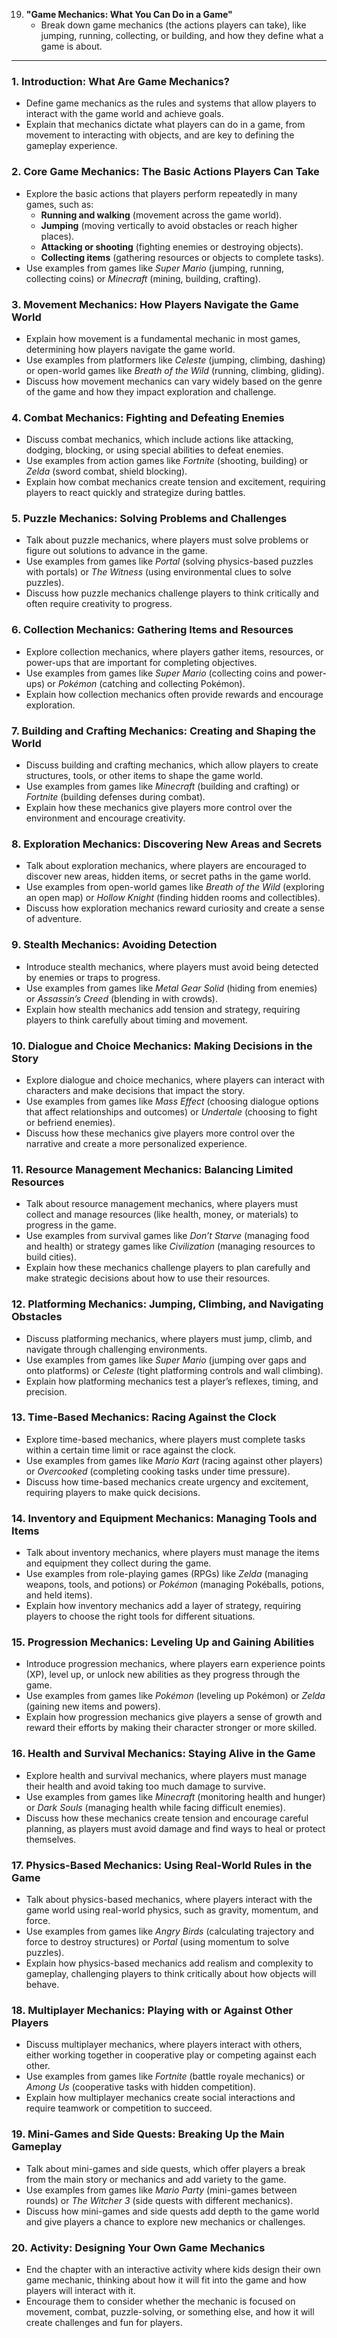 19. **"Game Mechanics: What You Can Do in a Game"**
    - Break down game mechanics (the actions players can take), like jumping, running, collecting, or building, and how they define what a game is about.

---

### 1. **Introduction: What Are Game Mechanics?**
   - Define game mechanics as the rules and systems that allow players to interact with the game world and achieve goals.
   - Explain that mechanics dictate what players can do in a game, from movement to interacting with objects, and are key to defining the gameplay experience.

### 2. **Core Game Mechanics: The Basic Actions Players Can Take**
   - Explore the basic actions that players perform repeatedly in many games, such as:
     - **Running and walking** (movement across the game world).
     - **Jumping** (moving vertically to avoid obstacles or reach higher places).
     - **Attacking or shooting** (fighting enemies or destroying objects).
     - **Collecting items** (gathering resources or objects to complete tasks).
   - Use examples from games like *Super Mario* (jumping, running, collecting coins) or *Minecraft* (mining, building, crafting).

### 3. **Movement Mechanics: How Players Navigate the Game World**
   - Explain how movement is a fundamental mechanic in most games, determining how players navigate the game world.
   - Use examples from platformers like *Celeste* (jumping, climbing, dashing) or open-world games like *Breath of the Wild* (running, climbing, gliding).
   - Discuss how movement mechanics can vary widely based on the genre of the game and how they impact exploration and challenge.

### 4. **Combat Mechanics: Fighting and Defeating Enemies**
   - Discuss combat mechanics, which include actions like attacking, dodging, blocking, or using special abilities to defeat enemies.
   - Use examples from action games like *Fortnite* (shooting, building) or *Zelda* (sword combat, shield blocking).
   - Explain how combat mechanics create tension and excitement, requiring players to react quickly and strategize during battles.

### 5. **Puzzle Mechanics: Solving Problems and Challenges**
   - Talk about puzzle mechanics, where players must solve problems or figure out solutions to advance in the game.
   - Use examples from games like *Portal* (solving physics-based puzzles with portals) or *The Witness* (using environmental clues to solve puzzles).
   - Discuss how puzzle mechanics challenge players to think critically and often require creativity to progress.

### 6. **Collection Mechanics: Gathering Items and Resources**
   - Explore collection mechanics, where players gather items, resources, or power-ups that are important for completing objectives.
   - Use examples from games like *Super Mario* (collecting coins and power-ups) or *Pokémon* (catching and collecting Pokémon).
   - Explain how collection mechanics often provide rewards and encourage exploration.

### 7. **Building and Crafting Mechanics: Creating and Shaping the World**
   - Discuss building and crafting mechanics, which allow players to create structures, tools, or other items to shape the game world.
   - Use examples from games like *Minecraft* (building and crafting) or *Fortnite* (building defenses during combat).
   - Explain how these mechanics give players more control over the environment and encourage creativity.

### 8. **Exploration Mechanics: Discovering New Areas and Secrets**
   - Talk about exploration mechanics, where players are encouraged to discover new areas, hidden items, or secret paths in the game world.
   - Use examples from open-world games like *Breath of the Wild* (exploring an open map) or *Hollow Knight* (finding hidden rooms and collectibles).
   - Discuss how exploration mechanics reward curiosity and create a sense of adventure.

### 9. **Stealth Mechanics: Avoiding Detection**
   - Introduce stealth mechanics, where players must avoid being detected by enemies or traps to progress.
   - Use examples from games like *Metal Gear Solid* (hiding from enemies) or *Assassin’s Creed* (blending in with crowds).
   - Explain how stealth mechanics add tension and strategy, requiring players to think carefully about timing and movement.

### 10. **Dialogue and Choice Mechanics: Making Decisions in the Story**
   - Explore dialogue and choice mechanics, where players can interact with characters and make decisions that impact the story.
   - Use examples from games like *Mass Effect* (choosing dialogue options that affect relationships and outcomes) or *Undertale* (choosing to fight or befriend enemies).
   - Discuss how these mechanics give players more control over the narrative and create a more personalized experience.

### 11. **Resource Management Mechanics: Balancing Limited Resources**
   - Talk about resource management mechanics, where players must collect and manage resources (like health, money, or materials) to progress in the game.
   - Use examples from survival games like *Don’t Starve* (managing food and health) or strategy games like *Civilization* (managing resources to build cities).
   - Explain how these mechanics challenge players to plan carefully and make strategic decisions about how to use their resources.

### 12. **Platforming Mechanics: Jumping, Climbing, and Navigating Obstacles**
   - Discuss platforming mechanics, where players must jump, climb, and navigate through challenging environments.
   - Use examples from games like *Super Mario* (jumping over gaps and onto platforms) or *Celeste* (tight platforming controls and wall climbing).
   - Explain how platforming mechanics test a player’s reflexes, timing, and precision.

### 13. **Time-Based Mechanics: Racing Against the Clock**
   - Explore time-based mechanics, where players must complete tasks within a certain time limit or race against the clock.
   - Use examples from games like *Mario Kart* (racing against other players) or *Overcooked* (completing cooking tasks under time pressure).
   - Discuss how time-based mechanics create urgency and excitement, requiring players to make quick decisions.

### 14. **Inventory and Equipment Mechanics: Managing Tools and Items**
   - Talk about inventory mechanics, where players must manage the items and equipment they collect during the game.
   - Use examples from role-playing games (RPGs) like *Zelda* (managing weapons, tools, and potions) or *Pokémon* (managing Pokéballs, potions, and held items).
   - Explain how inventory mechanics add a layer of strategy, requiring players to choose the right tools for different situations.

### 15. **Progression Mechanics: Leveling Up and Gaining Abilities**
   - Introduce progression mechanics, where players earn experience points (XP), level up, or unlock new abilities as they progress through the game.
   - Use examples from games like *Pokémon* (leveling up Pokémon) or *Zelda* (gaining new items and powers).
   - Explain how progression mechanics give players a sense of growth and reward their efforts by making their character stronger or more skilled.

### 16. **Health and Survival Mechanics: Staying Alive in the Game**
   - Explore health and survival mechanics, where players must manage their health and avoid taking too much damage to survive.
   - Use examples from games like *Minecraft* (monitoring health and hunger) or *Dark Souls* (managing health while facing difficult enemies).
   - Discuss how these mechanics create tension and encourage careful planning, as players must avoid damage and find ways to heal or protect themselves.

### 17. **Physics-Based Mechanics: Using Real-World Rules in the Game**
   - Talk about physics-based mechanics, where players interact with the game world using real-world physics, such as gravity, momentum, and force.
   - Use examples from games like *Angry Birds* (calculating trajectory and force to destroy structures) or *Portal* (using momentum to solve puzzles).
   - Explain how physics-based mechanics add realism and complexity to gameplay, challenging players to think critically about how objects will behave.

### 18. **Multiplayer Mechanics: Playing with or Against Other Players**
   - Discuss multiplayer mechanics, where players interact with others, either working together in cooperative play or competing against each other.
   - Use examples from games like *Fortnite* (battle royale mechanics) or *Among Us* (cooperative tasks with hidden competition).
   - Explain how multiplayer mechanics create social interactions and require teamwork or competition to succeed.

### 19. **Mini-Games and Side Quests: Breaking Up the Main Gameplay**
   - Talk about mini-games and side quests, which offer players a break from the main story or mechanics and add variety to the game.
   - Use examples from games like *Mario Party* (mini-games between rounds) or *The Witcher 3* (side quests with different mechanics).
   - Discuss how mini-games and side quests add depth to the game world and give players a chance to explore new mechanics or challenges.

### 20. **Activity: Designing Your Own Game Mechanics**
   - End the chapter with an interactive activity where kids design their own game mechanic, thinking about how it will fit into the game and how players will interact with it.
   - Encourage them to consider whether the mechanic is focused on movement, combat, puzzle-solving, or something else, and how it will create challenges and fun for players.